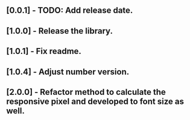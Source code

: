 ## [0.0.1] - TODO: Add release date.
## [1.0.0] - Release the library.
## [1.0.1] - Fix readme.
## [1.0.4] - Adjust number version.
## [2.0.0] - Refactor method to calculate the responsive pixel and developed to font size as well.
